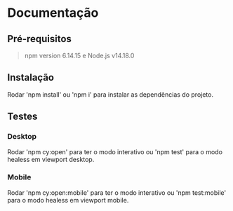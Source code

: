 # Documentação

## Pré-requisitos
> npm version 6.14.15 e Node.js v14.18.0

## Instalação
Rodar 'npm install' ou 'npm i' para instalar as dependências do projeto.

## Testes

### Desktop
Rodar 'npm cy:open' para ter o modo interativo ou 'npm test' para o modo healess em viewport desktop.

### Mobile
Rodar 'npm cy:open:mobile' para ter o modo interativo ou 'npm test:mobile' para o modo healess em viewport mobile.
